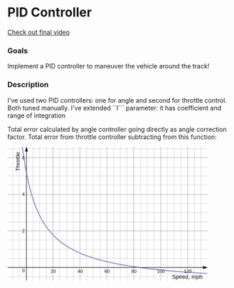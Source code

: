 # PID Controller
[Check out final video](https://youtu.be/JwKJopKT5qc)

[//]: # (Image References)

[throttle_by_speed]: ./images/throttle_by_speed.png

### Goals
Implement a PID controller to maneuver the vehicle around the track!

### Description
I've used two PID controllers: one for angle and second for throttle control. Both tuned manually. I've extended ``I``` parameter: it has coefficient and range of integration

Total error calculated by angle controller going directly as angle correction factor.
Total error from throttle controller subtracting from this function:

<img src="https://raw.githubusercontent.com/kradio3/xakameyn/master/images/throttle_by_speed.png" height="300">
